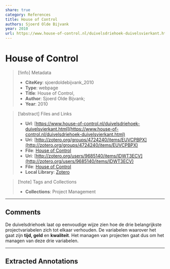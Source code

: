 ```yaml
---
share: true
category: References
title: House of Control
authors: Sjoerd Olde Bijvank
year: 2010
url: https://www.house-of-control.nl/duivelsdriehoek-duivelsvierkant.html
---
```

  
# House of Control  
  
> [!info] Metadata  
> - **CiteKey**: sjoerdoldebijvank_2010  
> - **Type**: webpage  
> - **Title**: House of Control,   
> - **Author**: Sjoerd Olde Bijvank;    
> - **Year**: 2010   
  
> [!abstract] Files and Links  
> - **Url**: [https://www.house-of-control.nl/duivelsdriehoek-duivelsvierkant.html](https://www.house-of-control.nl/duivelsdriehoek-duivelsvierkant.html)  
> - **Uri**: [http://zotero.org/groups/4724240/items/EUVCPBPX](http://zotero.org/groups/4724240/items/EUVCPBPX)  
> - **File**: [House of Control](file:///Users/jan/Zotero/storage/TJGWJC7F/duivelsdriehoek-duivelsvierkant.html)  
> - **Uri**: [http://zotero.org/users/9685140/items/IDWT3ECV](http://zotero.org/users/9685140/items/IDWT3ECV)  
> - **File**: [House of Control](file://C:%5CUsers%5C20003936%5CZotero%5Cstorage%5C2V562RXL%5Cduivelsdriehoek-duivelsvierkant.html)  
> - **Local Library**: [Zotero]((zotero://select/library/items/IDWT3ECV))  
  
> [!note] Tags and Collections  
> - **Collections**: Project Management  
  
----  
  
## Comments  
De duivelsdriehoek laat op eenvoudige wijze zien hoe de drie belangrijkste projectvariabelen zich tot elkaar verhouden. De variabelen waarover het gaat zijn **tijd, geld** en **kwaliteit**. Het managen van projecten gaat dus om het managen van deze drie variabelen.  
  
  
----  
  
## Extracted Annotations  
  
